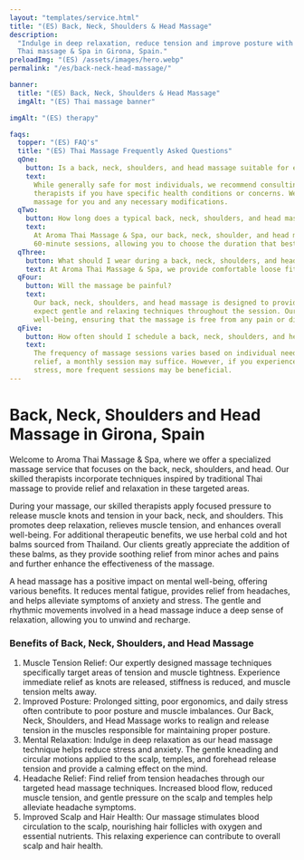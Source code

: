 ```yaml
---
layout: "templates/service.html"
title: "(ES) Back, Neck, Shoulders & Head Massage"
description:
  "Indulge in deep relaxation, reduce tension and improve posture with a Back, Neck, Shoulders & Head Massage at Aroma
  Thai massage & Spa in Girona, Spain."
preloadImg: "(ES) /assets/images/hero.webp"
permalink: "/es/back-neck-head-massage/"

banner:
  title: "(ES) Back, Neck, Shoulders & Head Massage"
  imgAlt: "(ES) Thai massage banner"

imgAlt: "(ES) therapy"

faqs:
  topper: "(ES) FAQ's"
  title: "(ES) Thai Massage Frequently Asked Questions"
  qOne:
    button: Is a back, neck, shoulders, and head massage suitable for everyone?
    text:
      While generally safe for most individuals, we recommend consulting with a healthcare professional or our massage
      therapists if you have specific health conditions or concerns. We provide guidance on the suitability of this
      massage for you and any necessary modifications.
  qTwo:
    button: How long does a typical back, neck, shoulders, and head massage session last?
    text:
      At Aroma Thai Massage & Spa, our back, neck, shoulder, and head massage treatments are available in either 40 or
      60-minute sessions, allowing you to choose the duration that best fits your schedule and needs.
  qThree:
    button: What should I wear during a back, neck, shoulders, and head massage?
    text: At Aroma Thai Massage & Spa, we provide comfortable loose fitting clothing for your massage session.
  qFour:
    button: Will the massage be painful?
    text:
      Our back, neck, shoulders, and head massage is designed to provide a soothing and pleasant experience. You can
      expect gentle and relaxing techniques throughout the session. Our therapists prioritize your comfort and
      well-being, ensuring that the massage is free from any pain or discomfort.
  qFive:
    button: How often should I schedule a back, neck, shoulders, and head massage?
    text:
      The frequency of massage sessions varies based on individual needs and goals. For general relaxation and stress
      relief, a monthly session may suffice. However, if you experience chronic pain, muscle tension, or high levels of
      stress, more frequent sessions may be beneficial.
---
```


# Back, Neck, Shoulders and Head Massage in Girona, Spain

Welcome to Aroma Thai Massage & Spa, where we offer a specialized massage service that focuses on the back, neck,
shoulders, and head. Our skilled therapists incorporate techniques inspired by traditional Thai massage to provide
relief and relaxation in these targeted areas.

During your massage, our skilled therapists apply focused pressure to release muscle knots and tension in your back,
neck, and shoulders. This promotes deep relaxation, relieves muscle tension, and enhances overall well-being. For
additional therapeutic benefits, we use herbal cold and hot balms sourced from Thailand. Our clients greatly appreciate
the addition of these balms, as they provide soothing relief from minor aches and pains and further enhance the
effectiveness of the massage.

A head massage has a positive impact on mental well-being, offering various benefits. It reduces mental fatigue,
provides relief from headaches, and helps alleviate symptoms of anxiety and stress. The gentle and rhythmic movements
involved in a head massage induce a deep sense of relaxation, allowing you to unwind and recharge.

### Benefits of Back, Neck, Shoulders, and Head Massage

1.  Muscle Tension Relief: Our expertly designed massage techniques specifically target areas of tension and muscle
    tightness. Experience immediate relief as knots are released, stiffness is reduced, and muscle tension melts away.
2.  Improved Posture: Prolonged sitting, poor ergonomics, and daily stress often contribute to poor posture and muscle
    imbalances. Our Back, Neck, Shoulders, and Head Massage works to realign and release tension in the muscles
    responsible for maintaining proper posture.
3.  Mental Relaxation: Indulge in deep relaxation as our head massage technique helps reduce stress and anxiety. The
    gentle kneading and circular motions applied to the scalp, temples, and forehead release tension and provide a
    calming effect on the mind.
4.  Headache Relief: Find relief from tension headaches through our targeted head massage techniques. Increased blood
    flow, reduced muscle tension, and gentle pressure on the scalp and temples help alleviate headache symptoms.
5.  Improved Scalp and Hair Health: Our massage stimulates blood circulation to the scalp, nourishing hair follicles
    with oxygen and essential nutrients. This relaxing experience can contribute to overall scalp and hair health.
